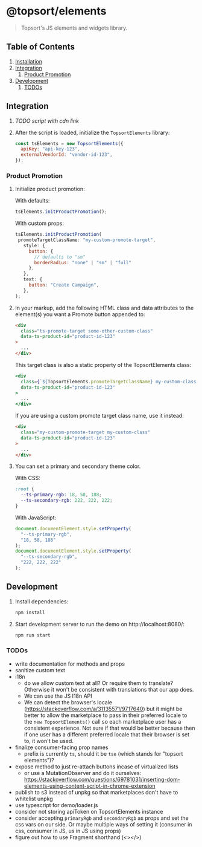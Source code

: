 # @topsort/elements

> Topsort's JS elements and widgets library.

## Table of Contents

1. [Installation](#installation)
1. [Integration](#integration)
   1. [Product Promotion](#product-promotion)
1. [Development](#development)
   1. [TODOs](#todos)

## Integration

1. _TODO script with cdn link_

1. After the script is loaded, initialize the `TopsortElements` library:

   ```js
   const tsElements = new TopsortElements({
     apiKey: "api-key-123",
     externalVendorId: "vendor-id-123",
   });
   ```

### Product Promotion

1. Initialize product promotion:

   With defaults:

   ```js
   tsElements.initProductPromotion();
   ```

   With custom props:

   ```js
   tsElements.initProductPromotion(
    promoteTargetClassName: "my-custom-promote-target",
      style: {
        button: {
          // defaults to "sm"
          borderRadius: "none" | "sm" | "full"
        },
      },
      text: {
        button: "Create Campaign",
      },
   );
   ```

1. In your markup, add the following HTML class and data attributes to the element(s) you want a Promote button appended to:

   ```html
   <div
     class="ts-promote-target some-other-custom-class"
     data-ts-product-id="product-id-123"
   >
     ...
   </div>
   ```

   This target class is also a static property of the TopsortElements class:

   ```jsx
   <div
     class={`${TopsortElements.promoteTargetClassName} my-custom-class`}
     data-ts-product-id="product-id-123"
   >
     ...
   </div>
   ```

   If you are using a custom promote target class name, use it instead:

   ```html
   <div
     class="my-custom-promote-target my-custom-class"
     data-ts-product-id="product-id-123"
   >
     ...
   </div>
   ```

1. You can set a primary and secondary theme color.

   With CSS:

   ```css
   :root {
     --ts-primary-rgb: 18, 58, 188;
     --ts-secondary-rgb: 222, 222, 222;
   }
   ```

   With JavaScript:

   ```js
   document.documentElement.style.setProperty(
     "--ts-primary-rgb",
     "18, 58, 188"
   );
   document.documentElement.style.setProperty(
     "--ts-secondary-rgb",
     "222, 222, 222"
   );
   ```

## Development

1. Install dependencies:

   ```zsh
   npm install
   ```

1. Start development server to run the demo on http://localhost:8080/:

   ```zsh
   npm run start
   ```

### TODOs

- write documentation for methods and props
- sanitize custom text
- i18n
  - do we allow custom text at all? Or require them to translate? Otherwise it won't be consistent with translations that our app does.
  - We can use the JS I18n API
  - We can detect the browser's locale (https://stackoverflow.com/a/31135571/9717640) but it might be better to allow the marketplace to pass in their preferred locale to the `new TopsortElements()` call so each marketplace user has a consistent experience. Not sure if that would be better because then if one user has a different preferred locale that their browser is set to, it won't be used.
- finalize consumer-facing prop names
  - prefix is currently `ts`, should it be `tse` (which stands for "topsort elements")?
- expose method to just re-attach buttons incase of virtualized lists
  - or use a MutationObserver and do it ourselves:
    https://stackoverflow.com/questions/69781031/inserting-dom-elements-using-content-script-in-chrome-extension
- publish to s3 instead of unpkg so that marketplaces don't have to whitelist unpkg
- use typescript for demo/loader.js
- consider not storing apiToken on TopsortElements instance
- consider accepting `primaryRgb` and `secondaryRgb` as props and set the css vars on our side. Or maybe multiple ways of setting it (consumer in css, consumer in JS, us in JS using props)
- figure out how to use Fragment shorthand (<></>)
